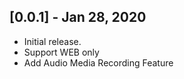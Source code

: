 ## [0.0.1] - Jan 28, 2020

* Initial release.
* Support WEB only
* Add Audio Media Recording Feature
